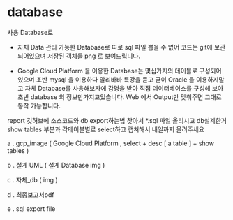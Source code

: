# database

사용 Database로 
 - 자체 Data 관리 가능한 Database로 따로 sql 파일 뽑을 수 없어 코드는 
	git에 보관되어있으며 저장된 객체들 png 로 보여드립니다.

 - Google Cloud Platform 을 이용한 Database는 몇십가지의 테이블로 구성되어있으며
	초반 mysql 을 이용하다 알리바바 특강을 듣고 굳이 Oracle 을 이용하지말고
	자체 Database를 사용해보자에 감명을 받아 직접 데이터베이스를 구성해 보아
	초반 database 의 정보만가지고있습니다. Web 에서 Output만 맞춰주면 그대로
	동작 가능합니다.
	
  
report 
깃허브에 소스코드와 db export하는법 찾아서 *.sql 파일 올리시고 db설계한거 show tables 부분과 각테이블별로 select하고  캡쳐해서 내일까지 올려주세요
 
 a . gcp_image ( Google Cloud Platform , select + desc [ a table ] + show tables )
 
 b . 설계 UML ( 설계 Database img ) 
 
 c . 자체_db ( img ) 
 
 d . 최종보고서pdf

 e . sql export file 
